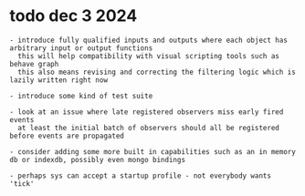 # todo dec 3 2024

	- introduce fully qualified inputs and outputs where each object has arbitrary input or output functions
	  this will help compatibility with visual scripting tools such as behave graph
	  this also means revising and correcting the filtering logic which is lazily written right now

	- introduce some kind of test suite

	- look at an issue where late registered observers miss early fired events
	  at least the initial batch of observers should all be registered before events are propagated

	- consider adding some more built in capabilities such as an in memory db or indexdb, possibly even mongo bindings

	- perhaps sys can accept a startup profile - not everybody wants 'tick'

